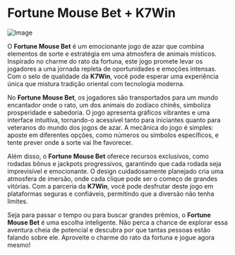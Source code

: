 # Fortune Mouse Bet + K7Win

![Image](https://github.com/user-attachments/assets/b9de9dee-b60e-46a0-9e49-3c6ca594ed6f)

O **Fortune Mouse Bet** é um emocionante jogo de azar que combina elementos de sorte e estratégia em uma atmosfera de animais místicos. Inspirado no charme do rato da fortuna, este jogo promete levar os jogadores a uma jornada repleta de oportunidades e emoções intensas. Com o selo de qualidade da **K7Win**, você pode esperar uma experiência única que mistura tradição oriental com tecnologia moderna.

No **Fortune Mouse Bet**, os jogadores são transportados para um mundo encantador onde o rato, um dos animais do zodíaco chinês, simboliza prosperidade e sabedoria. O jogo apresenta gráficos vibrantes e uma interface intuitiva, tornando-o acessível tanto para iniciantes quanto para veteranos do mundo dos jogos de azar. A mecânica do jogo é simples: aposte em diferentes opções, como números ou símbolos específicos, e tente prever onde a sorte vai lhe favorecer.

Além disso, o **Fortune Mouse Bet** oferece recursos exclusivos, como rodadas bônus e jackpots progressivos, garantindo que cada rodada seja imprevisível e emocionante. O design cuidadosamente planejado cria uma atmosfera de imersão, onde cada clique pode ser o começo de grandes vitórias. Com a parceria da **K7Win**, você pode desfrutar deste jogo em plataformas seguras e confiáveis, permitindo que a diversão não tenha limites.

Seja para passar o tempo ou para buscar grandes prêmios, o **Fortune Mouse Bet** é uma escolha inteligente. Não perca a chance de explorar essa aventura cheia de potencial e descubra por que tantas pessoas estão falando sobre ele. Aproveite o charme do rato da fortuna e jogue agora mesmo!